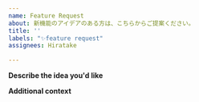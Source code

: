 ```yaml
---
name: Feature Request
about: 新機能のアイデアのある方は、こちらからご提案ください。
title: ''
labels: "✨feature request"
assignees: Hiratake

---
```


<!-- Thanks for your time to make jao UI better with your feedbacks. -->

**Describe the idea you'd like**
<!-- 追加してほしい新機能のアイデアをこちらに記載してください。 -->

**Additional context**
<!-- 上記の他に役に立ちそうな追加の情報があれば、こちらに記載してください。 -->
